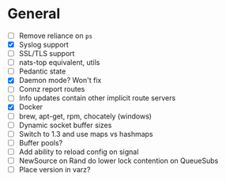 
# General

- [ ] Remove reliance on `ps`
- [X] Syslog support
- [ ] SSL/TLS support
- [ ] nats-top equivalent, utils
- [ ] Pedantic state
- [X] Daemon mode? Won't fix
- [ ] Connz report routes
- [ ] Info updates contain other implicit route servers
- [X] Docker
- [ ] brew, apt-get, rpm, chocately (windows)
- [ ] Dynamic socket buffer sizes
- [ ] Switch to 1.3 and use maps vs hashmaps
- [ ] Buffer pools?
- [ ] Add ability to reload config on signal
- [ ] NewSource on Rand do lower lock contention on QueueSubs
- [ ] Place version in varz?
